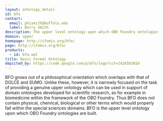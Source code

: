 ```yaml
---
layout: ontology_detail
id: bfo
contact:
  email: phismith@buffalo.edu
  label: Barry Smith
description: The upper level ontology upon which OBO Foundry ontologies are built.
domain: upper
homepage: http://ifomis.org/bfo/
page: http://ifomis.org/bfo/
products:
  - id: bfo.owl
title: Basic Formal Ontology
depicted_by: https://code.google.com/p/bfo/logo?cct=1426583016
---
```


BFO grows out of a philosophical orientation which overlaps with that of DOLCE and SUMO. Unlike these, however, it is narrowly focused on the task of providing a genuine upper ontology which can be used in support of domain ontologies developed for scientific research, as for example in biomedicine within the framework of the OBO Foundry. Thus BFO does not contain physical, chemical, biological or other terms which would properly fall within the special sciences domains. BFO is the upper level ontology upon which OBO Foundry ontologies are built.
